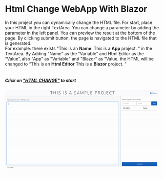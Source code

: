 # Html Change WebApp With Blazor
<div>
            <div>
                In this project you can dynamically change the HTML file. For start, place your HTML in the right TextArea. You can change a parameter by adding the parameter in the left panel. You can preview the result at the bottom of the page. By clicking submit button, the page is navigated to the HTML file that is generated.
            </div>
            <div>
                For example: there exists "<span>This is an <b>Name</b>.</span> <span>This is a <strong>App</strong> project. </span>" in the TextArea. By Adding "Name" as the “Variable” and Html Editor as the “Value”, also "App" as "Variable" and "Blazor" as "Value, the HTML will be changed to “<span>This is an <b>Html Editor</b></span> <span>This is a <strong>Blazor</strong> project. </span>”
            </div>
</div>
            <br />
            <div>
                <h5>Click on <a href="https://rexsampleproject.azurewebsites.net">"HTML CHANGE"</a> to start </h5>

            
<img src="/REX.gif" alt="">
